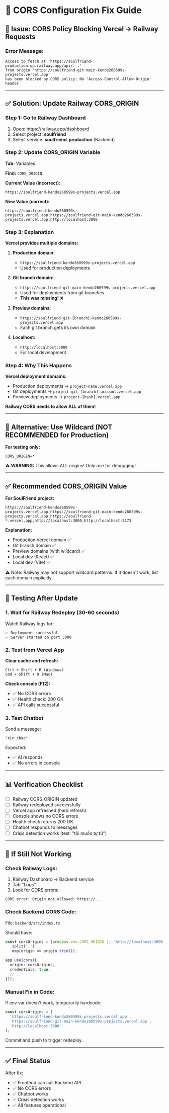 # 🔧 CORS Configuration Fix Guide

## 🚨 Issue: CORS Policy Blocking Vercel → Railway Requests

### Error Message:
```
Access to fetch at 'https://soulfriend-production.up.railway.app/api/...'
from origin 'https://soulfriend-git-main-kendo260599s-projects.vercel.app'
has been blocked by CORS policy: No 'Access-Control-Allow-Origin' header
```

---

## ✅ Solution: Update Railway CORS_ORIGIN

### Step 1: Go to Railway Dashboard
1. Open: https://railway.app/dashboard
2. Select project: **soulfriend**
3. Select service: **soulfriend-production** (Backend)

### Step 2: Update CORS_ORIGIN Variable

**Tab:** Variables

**Find:** `CORS_ORIGIN`

**Current Value (incorrect):**
```
https://soulfriend-kendo260599s-projects.vercel.app
```

**New Value (correct):**
```
https://soulfriend-kendo260599s-projects.vercel.app,https://soulfriend-git-main-kendo260599s-projects.vercel.app,http://localhost:3000
```

### Step 3: Explanation

**Vercel provides multiple domains:**

1. **Production domain:**
   - `https://soulfriend-kendo260599s-projects.vercel.app`
   - Used for production deployments

2. **Git branch domain:**
   - `https://soulfriend-git-main-kendo260599s-projects.vercel.app`
   - Used for deployments from git branches
   - **This was missing!** ❌

3. **Preview domains:**
   - `https://soulfriend-git-[branch]-kendo260599s-projects.vercel.app`
   - Each git branch gets its own domain

4. **Localhost:**
   - `http://localhost:3000`
   - For local development

### Step 4: Why This Happens

**Vercel deployment domains:**
- Production deployments → `project-name.vercel.app`
- Git deployments → `project-git-[branch]-account.vercel.app`
- Preview deployments → `project-[hash].vercel.app`

**Railway CORS needs to allow ALL of them!**

---

## 🔄 Alternative: Use Wildcard (NOT RECOMMENDED for Production)

**For testing only:**
```
CORS_ORIGIN=*
```

⚠️ **WARNING:** This allows ALL origins! Only use for debugging!

---

## ✅ Recommended CORS_ORIGIN Value

**For SoulFriend project:**
```
https://soulfriend-kendo260599s-projects.vercel.app,https://soulfriend-git-main-kendo260599s-projects.vercel.app,https://soulfriend-*.vercel.app,http://localhost:3000,http://localhost:5173
```

**Explanation:**
- Production Vercel domain ✅
- Git branch domain ✅
- Preview domains (with wildcard) ✅
- Local dev (React) ✅
- Local dev (Vite) ✅

⚠️ Note: Railway may not support wildcard patterns. If it doesn't work, list each domain explicitly.

---

## 🧪 Testing After Update

### 1. Wait for Railway Redeploy (30-60 seconds)

Watch Railway logs for:
```
✅ Deployment successful
✅ Server started on port 5000
```

### 2. Test from Vercel App

**Clear cache and refresh:**
```
Ctrl + Shift + R (Windows)
Cmd + Shift + R (Mac)
```

**Check console (F12):**
- ✅ No CORS errors
- ✅ Health check: 200 OK
- ✅ API calls successful

### 3. Test Chatbot

Send a message:
```
"Xin chào"
```

Expected:
- ✅ AI responds
- ✅ No errors in console

---

## 📊 Verification Checklist

- [ ] Railway CORS_ORIGIN updated
- [ ] Railway redeployed successfully
- [ ] Vercel app refreshed (hard refresh)
- [ ] Console shows no CORS errors
- [ ] Health check returns 200 OK
- [ ] Chatbot responds to messages
- [ ] Crisis detection works (test: "tôi muốn tự tử")

---

## 🚨 If Still Not Working

### Check Railway Logs:

1. Railway Dashboard → Backend service
2. Tab "Logs"
3. Look for CORS errors:
```
CORS error: Origin not allowed: https://...
```

### Check Backend CORS Code:

File: `backend/src/index.ts`

Should have:
```typescript
const corsOrigins = (process.env.CORS_ORIGIN || 'http://localhost:3000')
  .split(',')
  .map(origin => origin.trim());

app.use(cors({
  origin: corsOrigins,
  credentials: true,
  // ...
}));
```

### Manual Fix in Code:

If env var doesn't work, temporarily hardcode:

```typescript
const corsOrigins = [
  'https://soulfriend-kendo260599s-projects.vercel.app',
  'https://soulfriend-git-main-kendo260599s-projects.vercel.app',
  'http://localhost:3000'
];
```

Commit and push to trigger redeploy.

---

## ✅ Final Status

After fix:
- ✅ Frontend can call Backend API
- ✅ No CORS errors
- ✅ Chatbot works
- ✅ Crisis detection works
- ✅ All features operational

